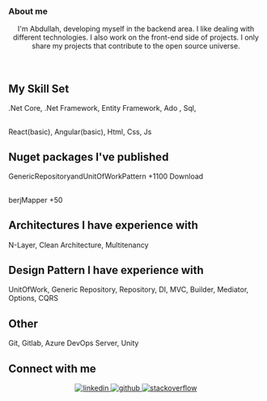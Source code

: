 
### About me
<div align="center">I'm Abdullah, developing myself in the backend area. I like dealing with different technologies. I also work on the front-end side of projects. I only share my projects that contribute to the open source universe.

</div>  
<br/>


<br/>  

## My Skill Set  

.Net Core, .Net Framework, Entity Framework, Ado , Sql, 
<br/>
## 
 React(basic), Angular(basic), Html, Css, Js
 <br/>
## Nuget packages I've published
GenericRepositoryandUnitOfWorkPattern +1100 Download
##
berjMapper +50
## Architectures I have experience with
N-Layer, Clean Architecture, Multitenancy

## Design Pattern I have experience with
UnitOfWork, Generic Repository, Repository, DI, MVC, Builder, Mediator, Options, CQRS
## Other
Git, Gitlab, Azure DevOps Server, Unity
## Connect with me  
<div align="center">
<a href="https://www.linkedin.com/in/abdullahblk/" target="_blank">
<img src=https://img.shields.io/badge/linkedin-%231E77B5.svg?&style=for-the-badge&logo=linkedin&logoColor=white alt=linkedin style="margin-bottom: 5px;" />
</a>
<a href="www.github.com/berjcode" target="_blank">
<img src=https://img.shields.io/badge/github-%2324292e.svg?&style=for-the-badge&logo=github&logoColor=white alt=github style="margin-bottom: 5px;" />
</a>
<a href="https://stackoverflow.com/users/20230962/abdullah-bal%c4%b1k%c3%a7%c4%b1" target="_blank">
<img src=https://img.shields.io/badge/stackoverflow-%23F28032.svg?&style=for-the-badge&logo=stackoverflow&logoColor=white alt=stackoverflow style="margin-bottom: 5px;" />
</a>  
</div>  
  



  
 















